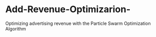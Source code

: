 # Add-Revenue-Optimizarion-
Optimizing advertising revenue with the Particle Swarm Optimization Algorithm

